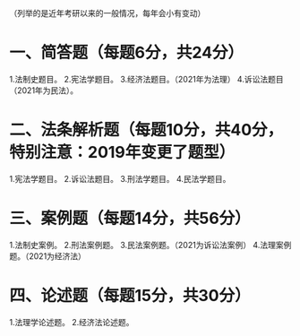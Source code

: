 （列举的是近年考研以来的一般情况，每年会小有变动）
# 一、简答题（每题6分，共24分）
1.法制史题目。
2.宪法学题目。
3.经济法题目。（2021年为法理）
4.诉讼法题目（2021年为民法）。
# 二、法条解析题（每题10分，共40分，特别注意：2019年变更了题型）
1.宪法学题目。
2.诉讼法题目。
3.刑法学题目。
4.民法学题目。
# 三、案例题（每题14分，共56分）
1.法制史案例。
2.刑法案例题。
3.民法案例题。（2021为诉讼法案例）
4.法理案例题。（2021为经济法）
# 四、论述题（每题15分，共30分）
1.法理学论述题。
2.经济法论述题。